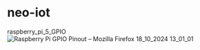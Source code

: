 # neo-iot

raspberry_pi_5_GPIO
![Raspberry Pi GPIO Pinout – Mozilla Firefox 18_10_2024 13_01_01](https://github.com/user-attachments/assets/bc825b31-ddcf-4e27-b836-bfd510d2ce1e)
